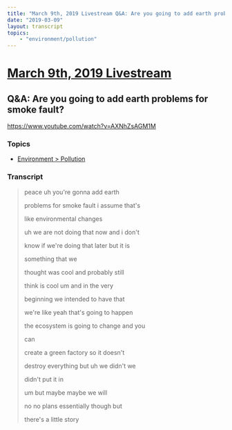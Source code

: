 ```yaml
---
title: "March 9th, 2019 Livestream Q&A: Are you going to add earth problems for smoke fault?"
date: "2019-03-09"
layout: transcript
topics:
    - "environment/pollution"
---
```

# [March 9th, 2019 Livestream](../2019-03-09.md)
## Q&A: Are you going to add earth problems for smoke fault?
https://www.youtube.com/watch?v=AXNhZsAGM1M

### Topics
* [Environment > Pollution](../topics/environment/pollution.md)

### Transcript

> peace uh you're gonna add earth
>
> problems for smoke fault i assume that's
>
> like environmental changes
>
> uh we are not doing that now and i don't
>
> know if we're doing that later but it is
>
> something that we
>
> thought was cool and probably still
>
> think is cool um and in the very
>
> beginning we intended to have that
>
> we're like yeah that's going to happen
>
> the ecosystem is going to change and you
>
> can
>
> create a green factory so it doesn't
>
> destroy everything but uh we didn't we
>
> didn't put it in
>
> um but maybe maybe we will
>
> no no plans essentially though but
>
> there's a little story
>
